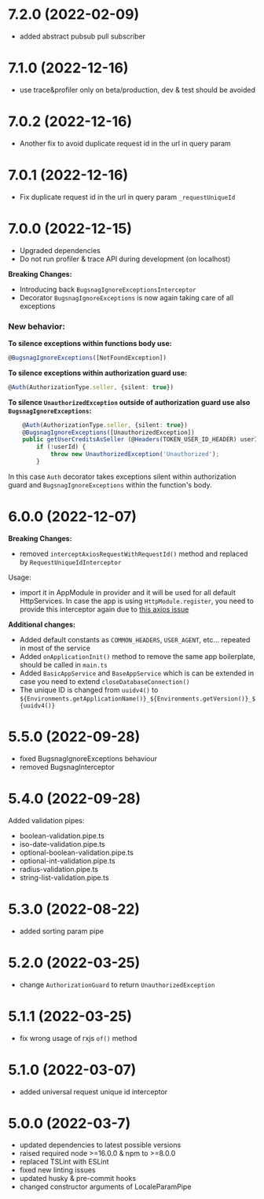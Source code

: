 <a name="7.2.0"></a>
# 7.2.0 (2022-02-09)
- added abstract pubsub pull subscriber

<a name="7.1.0"></a>
# 7.1.0 (2022-12-16)
- use trace&profiler only on beta/production, dev & test should be avoided

<a name="7.0.2"></a>
# 7.0.2 (2022-12-16)
- Another fix to avoid duplicate request id in the url in query param

<a name="7.0.1"></a>
# 7.0.1 (2022-12-16)
- Fix duplicate request id in the url in query param `_requestUniqueId`

<a name="7.0.0"></a>
# 7.0.0 (2022-12-15)
- Upgraded dependencies
- Do not run profiler & trace API during development (on localhost)

**Breaking Changes:**
- Introducing back `BugsnagIgnoreExceptionsInterceptor`
- Decorator `BugsnagIgnoreExceptions` is now again taking care of all exceptions

### New behavior:
**To silence exceptions within functions body use:**
```typescript
@BugsnagIgnoreExceptions([NotFoundException])
```

**To silence exceptions within authorization guard use:**
```typescript
@Auth(AuthorizationType.seller, {silent: true})
```

**To silence `UnauthorizedException` outside of authorization guard use also `BugsnagIgnoreExceptions`:**
```typescript
    @Auth(AuthorizationType.seller, {silent: true})
    @BugsnagIgnoreExceptions([UnauthorizedException])
    public getUserCreditsAsSeller (@Headers(TOKEN_USER_ID_HEADER) userId?: string): Promise<Credit> {
        if (!userId) {
            throw new UnauthorizedException('Unauthorized');
        }
```
In this case `Auth` decorator takes exceptions silent within authorization guard and `BugsnagIgnoreExceptions` within the function's body.

<a name="6.0.0"></a>
# 6.0.0 (2022-12-07)
**Breaking Changes:**
- removed `interceptAxiosRequestWithRequestId()` method and replaced by `RequestUniqueIdInterceptor`

Usage:
- import it in AppModule in provider and it will be used for all default HttpServices. In case the app is using `HttpModule.register`, you need to provide this interceptor again due to [this axios issue](https://github.com/axios/axios/issues/4938)

**Additional changes:**
- Added default constants as `COMMON_HEADERS`, `USER_AGENT`, etc... repeated in most of the service
- Added `onApplicationInit()` method to remove the same app boilerplate, should be called in `main.ts`
- Added `BasicAppService` and `BaseAppService` which is can be extended in case you need to extend `closeDatabaseConnection()`
- The unique ID is changed from `uuidv4()` to `${Environments.getApplicationName()}_${Environments.getVersion()}_${uuidv4()}`


<a name="5.5.0"></a>
# 5.5.0 (2022-09-28)
- fixed BugsnagIgnoreExceptions behaviour
- removed BugsnagInterceptor

<a name="5.4.0"></a>
# 5.4.0 (2022-09-28)
Added validation pipes:
- boolean-validation.pipe.ts
- iso-date-validation.pipe.ts
- optional-boolean-validation.pipe.ts
- optional-int-validation.pipe.ts
- radius-validation.pipe.ts
- string-list-validation.pipe.ts

<a name="5.3.0"></a>
# 5.3.0 (2022-08-22)
- added sorting param pipe

<a name="5.2.0"></a>
# 5.2.0 (2022-03-25)
- change `AuthorizationGuard` to return `UnauthorizedException`

<a name="5.1.1"></a>
# 5.1.1 (2022-03-25)
- fix wrong usage of rxjs `of()` method

<a name="5.1.0"></a>
# 5.1.0 (2022-03-07)
- added universal request unique id interceptor

<a name="5.0.0"></a>
# 5.0.0 (2022-03-7)
- updated dependencies to latest possible versions
- raised required node >=16.0.0 & npm to >=8.0.0
- replaced TSLint with ESLint
- fixed new linting issues
- updated husky & pre-commit hooks
- changed constructor arguments of LocaleParamPipe
